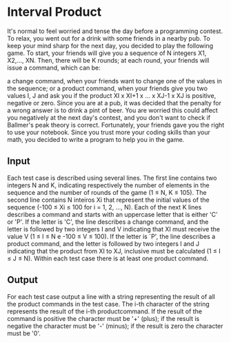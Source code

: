 # Interval Product

It's normal to feel worried and tense the day before a programming contest. To relax, you went out for a drink with some friends in a nearby pub. To keep your mind sharp for the next day, you decided to play the following game. To start, your friends will give you a sequence of N integers X1, X2,..., XN. Then, there will be K rounds; at each round, your friends will issue a command, which can be:

a change command, when your friends want to change one of the values in the sequence; or
a product command, when your friends give you two values I, J and ask you if the product XI x XI+1 x ... x XJ-1 x XJ is positive, negative or zero.
Since you are at a pub, it was decided that the penalty for a wrong answer is to drink a pint of beer. You are worried this could affect you negatively at the next day's contest, and you don't want to check if Ballmer's peak theory is correct. Fortunately, your friends gave you the right to use your notebook. Since you trust more your coding skills than your math, you decided to write a program to help you in the game.

## Input
Each test case is described using several lines. The first line contains two integers N and K, indicating respectively the number of elements in the sequence and the number of rounds of the game (1 ≤ N, K ≤ 105). The second line contains N inteiros Xi  that represent the initial values of the sequence (-100 ≤ Xi ≤ 100 for i = 1, 2, ..., N). Each of the next K lines describes a command and starts with an uppercase letter that is either 'C' or 'P'. If the letter is 'C', the line describes a change command, and the letter is followed by two integers I and V indicating that XI must receive the value V (1 ≤ I ≤ N e -100 ≤ V ≤ 100). If the letter is `P', the line describes a product command, and the letter is followed by two integers I and J indicating that the product from XI to XJ, inclusive must be calculated (1 ≤ I ≤ J ≤ N). Within each test case there is at least one product command.

## Output
For each test case output a line with a string representing the result of all the product commands in the test case. The i-th character of the string represents the result of the i-th productcommand. If the result of the command is positive the character must be '+' (plus); if the result is negative the character must be '-' (minus); if the result is zero the character must be '0'.